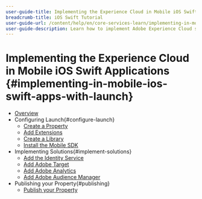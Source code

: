 ```yaml
---
user-guide-title: Implementing the Experience Cloud in Mobile iOS Swift Applications
breadcrumb-title: iOS Swift Tutorial
user-guide-url: /content/help/en/core-services-learn/implementing-in-mobile-ios-swift-apps-with-launch/index.html
user-guide-description: Learn how to implement Adobe Experience Cloud solutions in mobile iOS Swift apps with Experience Platform Launch.
---
```


# Implementing the Experience Cloud in Mobile iOS Swift Applications {#implementing-in-mobile-ios-swift-apps-with-launch}

+ [Overview](index.md)
+ Configuring Launch{#configure-launch}
  + [Create a Property](launch-create-a-property.md)
  + [Add Extensions](launch-add-extensions.md)
  + [Create a Library](launch-create-a-library.md)
  + [Install the Mobile SDK](launch-install-the-mobile-sdk.md)
+ Implementing Solutions{#implement-solutions}
  + [Add the Identity Service](id-service.md)
  + [Add Adobe Target](target.md)
  + [Add Adobe Analytics](analytics.md)
  + [Add Adobe Audience Manager](audience-manager.md)
+ Publishing your Property{#publishing}
  + [Publish your Property](publish.md)
